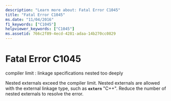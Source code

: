 ```yaml
---
description: "Learn more about: Fatal Error C1045"
title: "Fatal Error C1045"
ms.date: "11/04/2016"
f1_keywords: ["C1045"]
helpviewer_keywords: ["C1045"]
ms.assetid: 766c2f89-4ecd-4281-adaa-14b270cc0829
---
```

# Fatal Error C1045

compiler limit : linkage specifications nested too deeply

Nested externals exceed the compiler limit. Nested externals are allowed with the external linkage type, such as **`extern`** "C++". Reduce the number of nested externals to resolve the error.

